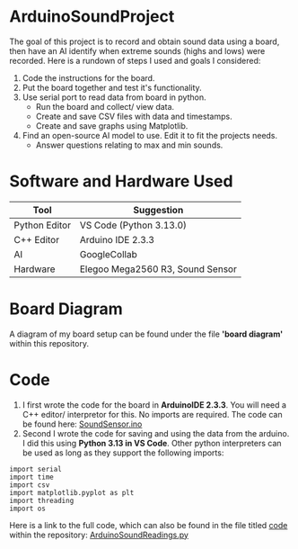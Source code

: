 # ArduinoSoundProject
The goal of this project is to record and obtain sound data using a board, then have an AI identify when extreme sounds (highs and lows) were recorded. 
Here is a rundown of steps I used and goals I considered:
1. Code the instructions for the board.
2. Put the board together and test it's functionality.
3. Use serial port to read data from board in python.
     - Run the board and collect/ view data.
     - Create and save CSV files with data and timestamps. 
     - Create and save graphs using Matplotlib.
4. Find an open-source AI model to use. Edit it to fit the projects needs.
     - Answer questions relating to max and min sounds.

# Software and Hardware Used
|Tool|Suggestion|
|-----|----------|
|Python Editor| VS Code (Python 3.13.0)|
|C++ Editor| Arduino IDE 2.3.3|
|AI | GoogleCollab |
|Hardware|Elegoo Mega2560 R3, Sound Sensor|
# Board Diagram
A diagram of my board setup can be found under the file **'board diagram'** within this repository.
# Code
1. I first wrote the code for the board in **ArduinoIDE 2.3.3**.
You will need a C++ editor/ interpretor for this. No imports are required. 
The code can be found here: [SoundSensor.ino](code/SoundSensor.ino)
2. Second I wrote the code for saving and using the data from the arduino. I did this using **Python 3.13 in VS Code**. Other python interpreters can be used as long as they support the following imports:
```
import serial 
import time 
import csv 
import matplotlib.pyplot as plt 
import threading 
import os 
```
Here is a link to the full code, which can also be found in the file titled <ins>code</ins> within the repository: [ArduinoSoundReadings.py](code/ArduinoSoundReadings.py)


